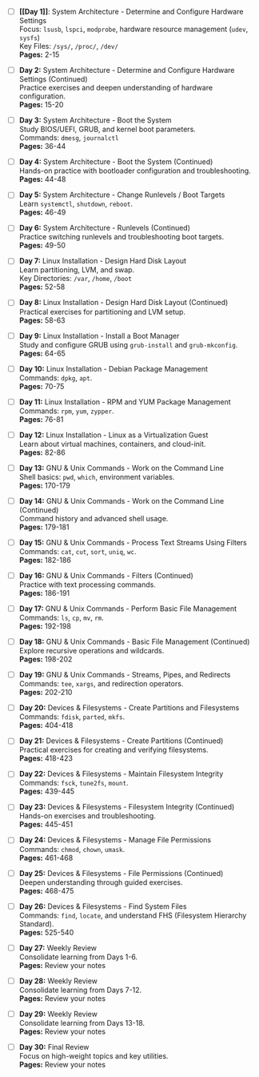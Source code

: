
- [ ]  **[[Day 1]]**: System Architecture - Determine and Configure Hardware Settings  
  Focus: `lsusb`, `lspci`, `modprobe`, hardware resource management (`udev`, `sysfs`)  
  Key Files: `/sys/`, `/proc/`, `/dev/`  
  **Pages:** 2-15  

- [ ] **Day 2:** System Architecture - Determine and Configure Hardware Settings (Continued)  
  Practice exercises and deepen understanding of hardware configuration.  
  **Pages:** 15-20  

- [ ] **Day 3:** System Architecture - Boot the System  
  Study BIOS/UEFI, GRUB, and kernel boot parameters.  
  Commands: `dmesg`, `journalctl`  
  **Pages:** 36-44  

- [ ] **Day 4:** System Architecture - Boot the System (Continued)  
  Hands-on practice with bootloader configuration and troubleshooting.  
  **Pages:** 44-48  

- [ ] **Day 5:** System Architecture - Change Runlevels / Boot Targets  
  Learn `systemctl`, `shutdown`, `reboot`.  
  **Pages:** 46-49  

- [ ] **Day 6:** System Architecture - Runlevels (Continued)  
  Practice switching runlevels and troubleshooting boot targets.  
  **Pages:** 49-50  

- [ ] **Day 7:** Linux Installation - Design Hard Disk Layout  
  Learn partitioning, LVM, and swap.  
  Key Directories: `/var`, `/home`, `/boot`  
  **Pages:** 52-58  

- [ ] **Day 8:** Linux Installation - Design Hard Disk Layout (Continued)  
  Practical exercises for partitioning and LVM setup.  
  **Pages:** 58-63  

- [ ] **Day 9:** Linux Installation - Install a Boot Manager  
  Study and configure GRUB using `grub-install` and `grub-mkconfig`.  
  **Pages:** 64-65  

- [ ] **Day 10:** Linux Installation - Debian Package Management  
  Commands: `dpkg`, `apt`.  
  **Pages:** 70-75  

- [ ] **Day 11:** Linux Installation - RPM and YUM Package Management  
  Commands: `rpm`, `yum`, `zypper`.  
  **Pages:** 76-81  

- [ ] **Day 12:** Linux Installation - Linux as a Virtualization Guest  
  Learn about virtual machines, containers, and cloud-init.  
  **Pages:** 82-86  

- [ ] **Day 13:** GNU & Unix Commands - Work on the Command Line  
  Shell basics: `pwd`, `which`, environment variables.  
  **Pages:** 170-179  

- [ ] **Day 14:** GNU & Unix Commands - Work on the Command Line (Continued)  
  Command history and advanced shell usage.  
  **Pages:** 179-181  

- [ ] **Day 15:** GNU & Unix Commands - Process Text Streams Using Filters  
  Commands: `cat`, `cut`, `sort`, `uniq`, `wc`.  
  **Pages:** 182-186  

- [ ] **Day 16:** GNU & Unix Commands - Filters (Continued)  
  Practice with text processing commands.  
  **Pages:** 186-191  

- [ ] **Day 17:** GNU & Unix Commands - Perform Basic File Management  
  Commands: `ls`, `cp`, `mv`, `rm`.  
  **Pages:** 192-198  

- [ ] **Day 18:** GNU & Unix Commands - Basic File Management (Continued)  
  Explore recursive operations and wildcards.  
  **Pages:** 198-202  

- [ ] **Day 19:** GNU & Unix Commands - Streams, Pipes, and Redirects  
  Commands: `tee`, `xargs`, and redirection operators.  
  **Pages:** 202-210  

- [ ] **Day 20:** Devices & Filesystems - Create Partitions and Filesystems  
  Commands: `fdisk`, `parted`, `mkfs`.  
  **Pages:** 404-418  

- [ ] **Day 21:** Devices & Filesystems - Create Partitions (Continued)  
  Practical exercises for creating and verifying filesystems.  
  **Pages:** 418-423  

- [ ] **Day 22:** Devices & Filesystems - Maintain Filesystem Integrity  
  Commands: `fsck`, `tune2fs`, `mount`.  
  **Pages:** 439-445  

- [ ] **Day 23:** Devices & Filesystems - Filesystem Integrity (Continued)  
  Hands-on exercises and troubleshooting.  
  **Pages:** 445-451  

- [ ] **Day 24:** Devices & Filesystems - Manage File Permissions  
  Commands: `chmod`, `chown`, `umask`.  
  **Pages:** 461-468  

- [ ] **Day 25:** Devices & Filesystems - File Permissions (Continued)  
  Deepen understanding through guided exercises.  
  **Pages:** 468-475  

- [ ] **Day 26:** Devices & Filesystems - Find System Files  
  Commands: `find`, `locate`, and understand FHS (Filesystem Hierarchy Standard).  
  **Pages:** 525-540  

- [ ] **Day 27:** Weekly Review  
  Consolidate learning from Days 1-6.  
  **Pages:** Review your notes  

- [ ] **Day 28:** Weekly Review  
  Consolidate learning from Days 7-12.  
  **Pages:** Review your notes  

- [ ] **Day 29:** Weekly Review  
  Consolidate learning from Days 13-18.  
  **Pages:** Review your notes  

- [ ] **Day 30:** Final Review  
  Focus on high-weight topics and key utilities.  
  **Pages:** Review your notes  
